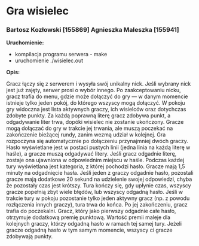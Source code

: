 # Gra wisielec 
### Bartosz Kozłowski [155869]  Agnieszka Maleszka [155941]

**Uruchomienie:**

* kompilacja programu serwera - make
* uruchomienie ./wisielec.out
  
**Opis:**

Gracz łączy się z serwerem i wysyła swój unikalny nick. Jeśli wybrany nick jest już zajęty, serwer prosi o wybór innego.
Po zaakceptowaniu nicku, gracz trafia do menu, gdzie może dołączyć do gry — w danym momencie istnieje tylko jeden pokój, do którego wszyscy mogą dołączyć.
W pokoju gry widoczna jest lista aktywnych graczy, ich wisielców oraz dotychczas zdobyte punkty.
Za każdą poprawną literę gracz zdobywa punkt, a odgadywanie liter trwa, dopóki wisielec nie zostanie ukończony.
Gracze mogą dołączać do gry w trakcie jej trwania, ale muszą poczekać na zakończenie bieżącej rundy, zanim wezmą udział w kolejnej.
Gra rozpoczyna się automatycznie po dołączeniu przynajmniej dwóch graczy.
Hasło wyświetlane jest w postaci pustych linii (jedna linia na każdą literę w haśle), a gracze muszą odgadywać litery.
Jeśli gracz odgadnie literę, zostaje ona ujawniona w odpowiednim miejscu w haśle.
Podczas każdej tury wyświetlana jest kategoria, z której pochodzi hasło.
Gracze mają 1,5 minuty na odgadnięcie hasła. Jeśli jeden z graczy odgadnie hasło, pozostali gracze mają dodatkowe 20 sekund na udzielenie swojej odpowiedzi, chyba że pozostały czas jest krótszy. Tura kończy się, gdy upłynie czas, wszyscy gracze popełnią zbyt wiele błędów, lub wszyscy odgadną hasło.
Jeśli w trakcie tury w pokoju pozostanie tylko jeden aktywny gracz (np. z powodu rozłączenia innych graczy), tura trwa do końca. Po jej zakończeniu, gracz trafia do poczekalni.
Gracz, który jako pierwszy odgadnie całe hasło, otrzymuje dodatkową premię punktową. Wartość premii maleje dla kolejnych graczy, którzy odgadną hasło w ramach tej samej tury.
Jeżeli gracze odgadną hasło w tym samym momencie, wszyscy ci gracze zdobywają punkty.
